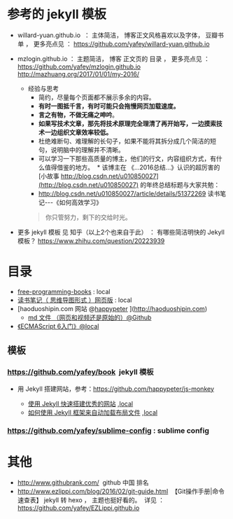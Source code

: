 # 参考的 jekyll 模板
* willard-yuan.github.io  ： 主体简洁， 博客正文风格喜欢以及字体， 豆瓣书单 ， 更多亮点见 ： https://github.com/yafey/willard-yuan.github.io 
* mzlogin.github.io ： 主题简洁， 博客 正文页的 目录 ， 更多亮点见 ： https://github.com/yafey/mzlogin.github.io  http://mazhuang.org/2017/01/01/my-2016/
  * 经验与思考
    * 简约，尽量每个页面都不展示多余的内容。
    * **有时一图抵千言，有时可能只会拖慢网页加载速度。**
    * **言之有物，不做无痛之呻吟**。
    * **如果写技术文章，那先将技术原理完全理清了再开始写，一边摸索技术一边组织文章效率较低。**
    * 杜绝难断句、难理解的长句子，如果不能将其拆分成几个简洁的短句，说明脑中的理解并不清晰。
    * 可以学习一下那些高质量的博主，他们的行文，内容组织方式，有什么值得借鉴的地方。
  * 该博主在 《...2016总结...》认识的超厉害的 [小故事 http://blog.csdn.net/u010850027](http://blog.csdn.net/u010850027) 的年终总结标题与大家共勉：
    * http://blog.csdn.net/u010850027/article/details/51372269  读书笔记---《如何高效学习》
    >你只管努力，剩下的交给时光。
    
* 更多 jekyll 模板 见 知乎（以上2个也来自于此） ： 有哪些简洁明快的 Jekyll 模板？ https://www.zhihu.com/question/20223939
# 目录

* [free-programming-books](https://github.com/yafey/free-programming-books/blob/master/free-programming-books-zh.md) : local
* [读书笔记（ 思维导图形式 ）网页版](https://github.com/yafey/mind_map_notes) : local
* [haoduoshipin.com 网站 @[happypeter](https://github.com/happypeter) ](http://haoduoshipin.com) 
  - [md 文件 （网页和视频还是原始的）@Github](https://github.com/yafey/haoduoshipin/tree/master/src/posts)
* [《ECMAScript 6入门》@local](https://yafey.github.io//es6)


## 模板
### https://github.com/yafey/book  jekyll 模板
- 用 Jekyll 搭建网站，参考：https://github.com/happypeter/js-monkey
  
  - [使用 Jekyll 快速搭建优秀的网站](http://haoduoshipin.com/v/113.html) ,[local](https://yafey.github.io/haoduoshiping/v/113.html)
  - [如何使用 Jekyll 框架来自动加载布局文件](http://haoduoshipin.com/v/152.html) ,[local](https://yafey.github.io/haoduoshiping/v/152.html)

### https://github.com/yafey/sublime-config : sublime config


# 其他
* http://www.githubrank.com/  github 中国 排名
* http://www.ezlippi.com/blog/2016/02/git-guide.html  【Git操作手册|命令速查表】 jekyll 转 hexo ， 主题也挺好看的。  详见 ： https://github.com/yafey/EZLippi.github.io
